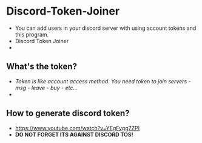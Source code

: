 # Discord-Token-Joiner
- You can add users in your discord server with using account tokens and this program. 
- Discord Token Joiner
- 
## What's the token?
- *Token is like account access method. You need token to join servers - msg - leave - buy - etc...*
- 
## How to generate discord token?
- https://www.youtube.com/watch?v=YEgFvgg7ZPI
- **DO NOT FORGET ITS AGAINST DISCORD TOS!**
